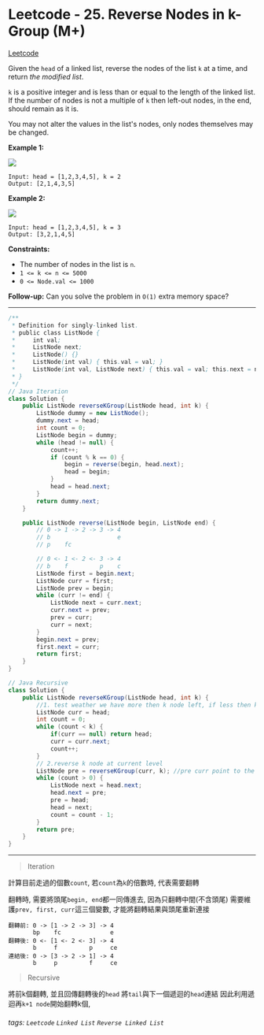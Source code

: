 # Leetcode - 25. Reverse Nodes in k-Group (M+)

[Leetcode](https://leetcode.com/problems/reverse-nodes-in-k-group/description/)

Given the `head` of a linked list, reverse the nodes of the list `k` at a time, and return _the modified list_.

`k` is a positive integer and is less than or equal to the length of the linked list. If the number of nodes is not a multiple of `k` then left-out nodes, in the end, should remain as it is.

You may not alter the values in the list's nodes, only nodes themselves may be changed.

**Example 1:**

![](https://assets.leetcode.com/uploads/2020/10/03/reverse_ex1.jpg)
```
Input: head = [1,2,3,4,5], k = 2
Output: [2,1,4,3,5]
```
**Example 2:**

![](https://assets.leetcode.com/uploads/2020/10/03/reverse_ex2.jpg)
```
Input: head = [1,2,3,4,5], k = 3
Output: [3,2,1,4,5]
```
**Constraints:**

-   The number of nodes in the list is `n`.
-   `1 <= k <= n <= 5000`
-   `0 <= Node.val <= 1000`

**Follow-up:** Can you solve the problem in `O(1)` extra memory space?

---
```java
/**
 * Definition for singly-linked list.
 * public class ListNode {
 *     int val;
 *     ListNode next;
 *     ListNode() {}
 *     ListNode(int val) { this.val = val; }
 *     ListNode(int val, ListNode next) { this.val = val; this.next = next; }
 * }
 */
// Java Iteration
class Solution {
    public ListNode reverseKGroup(ListNode head, int k) {
        ListNode dummy = new ListNode();
        dummy.next = head;
        int count = 0;
        ListNode begin = dummy;
        while (head != null) {
            count++;
            if (count % k == 0) {
                begin = reverse(begin, head.next);
                head = begin;
            }
            head = head.next;
        }
        return dummy.next;
    }

    public ListNode reverse(ListNode begin, ListNode end) {
        // 0 -> 1 -> 2 -> 3 -> 4 
        // b                   e
        // p    fc

        // 0 <- 1 <- 2 <- 3 -> 4 
        // b    f         p    c    
        ListNode first = begin.next;
        ListNode curr = first;
        ListNode prev = begin;
        while (curr != end) {
            ListNode next = curr.next;
            curr.next = prev;
            prev = curr;
            curr = next;
        }
        begin.next = prev;
        first.next = curr;
        return first;
    }
}
```

```java
// Java Recursive
class Solution {
    public ListNode reverseKGroup(ListNode head, int k) {
        //1. test weather we have more then k node left, if less then k node left we just return head 
        ListNode curr = head;
        int count = 0;
        while (count < k) { 
            if(curr == null) return head;
            curr = curr.next;
            count++;
        }
        // 2.reverse k node at current level 
        ListNode pre = reverseKGroup(curr, k); //pre curr point to the the answer of sub-problem 
        while (count > 0) {  
            ListNode next = head.next; 
            head.next = pre; 
            pre = head; 
            head = next;
            count = count - 1;
        }
        return pre;
    }
}
```

---
> Iteration

計算目前走過的個數`count`, 若`count`為`k`的倍數時, 代表需要翻轉

翻轉時, 需要將頭尾`begin, end`都一同傳進去, 因為只翻轉中間(不含頭尾)
需要維護`prev, first, curr`這三個變數, 才能將翻轉結果與頭尾重新連接
```
翻轉前: 0 -> [1 -> 2 -> 3] -> 4
       bp    fc              e
翻轉後: 0 <- [1 <- 2 <- 3] -> 4
       b     f         p     ce   
連結後: 0 -> [3 -> 2 -> 1] -> 4	
       b     p         f     ce   
```

> Recursive

將前k個翻轉, 並且回傳翻轉後的`head`
將`tail`與下一個遞迴的`head`連結
因此利用遞迴再`k+1 node`開始翻轉k個, 

###### tags: `Leetcode` `Linked List` `Reverse Linked List`
